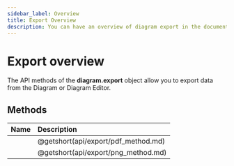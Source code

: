 ```yaml
---
sidebar_label: Overview
title: Export Overview
description: You can have an overview of diagram export in the documentation of the DHTMLX JavaScript Diagram library. Browse developer guides and API reference, try out code examples and live demos, and download a free 30-day evaluation version of DHTMLX Diagram.
---
```


# Export overview

The API methods of the **diagram.export** object allow you to export data from the Diagram or Diagram Editor.
## Methods

| Name                         | Description                         |
| :--------------------------- | :---------------------------------- |
| [](api/export/pdf_method.md) | @getshort(api/export/pdf_method.md) |
| [](api/export/png_method.md) | @getshort(api/export/png_method.md) |